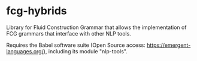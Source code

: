 # fcg-hybrids
Library for Fluid Construction Grammar that allows the implementation of FCG grammars that interface with other NLP tools.

Requires the Babel software suite (Open Source access: https://emergent-languages.org/), including its module "nlp-tools".
